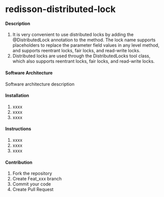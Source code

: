 # redisson-distributed-lock

#### Description
1. It is very convenient to use distributed locks by adding the @DistributedLock annotation to the method. The lock name supports placeholders to replace the parameter field values in any level method, and supports reentrant locks, fair locks, and read-write locks.
2. Distributed locks are used through the DistributedLocks tool class, which also supports reentrant locks, fair locks, and read-write locks.

#### Software Architecture
Software architecture description

#### Installation

1.  xxxx
2.  xxxx
3.  xxxx

#### Instructions

1.  xxxx
2.  xxxx
3.  xxxx

#### Contribution

1.  Fork the repository
2.  Create Feat_xxx branch
3.  Commit your code
4.  Create Pull Request

